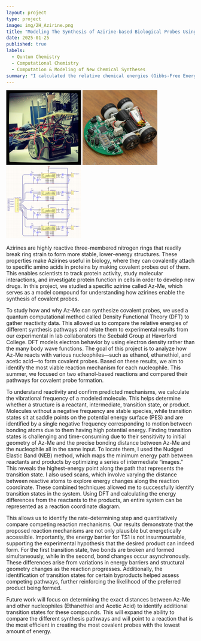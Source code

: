 ```yaml
---
layout: project
type: project
image: img/2H_Azirine.png 
title: "Modeling The Synthesis of Azirine-based Biological Probes Using Density Functional Theory"
date: 2025-01-25
published: true
labels:
  - Quntum Chemistry
  - Computational Chemistry
  - Computation & Modeling of New Chemical Syntheses
summary: "I calculated the relative chemical energies (Gibbs-Free Energy, Enthalpy, Electronic) of multiple new synthetic pathways that create biological probes from 2H-Azirine Reactant to better support experimental resuls obtained by the Seebald Lab."
---
```


<div class="text-center p-4">
  <img width="200px" src="../img/micromouse/micromouse-robot.png" class="img-thumbnail" >
  <img width="200px" src="../img/micromouse/micromouse-robot-2.jpg" class="img-thumbnail" >
  <img width="200px" src="../img/micromouse/micromouse-circuit.png" class="img-thumbnail" >
</div>

Azirines are highly reactive three-membered nitrogen rings that readily break ring strain to form more stable, lower-energy structures. These properties make Azirines useful in biology, where they can covalently attach to specific amino acids in proteins by making covalent probes out of them. This enables scientists to track protein activity, study molecular interactions, and investigate protein function in cells in order to develop new drugs. In this project, we studied a specific azirine called Az-Me, which serves as a model compound for understanding how azirines enable the synthesis of covalent probes.

To study how and why Az-Me can synthesize covalent probes, we used a quantum computational method called Density Functional Theory (DFT) to gather reactivity data. This allowed us to compare the relative energies of different synthesis pathways and relate them to experimental results from our experimental in lab collaborators the Seebald Group at Haverford College. DFT models electron behavior by using  electron density rather than the many body wave functions. The goal of this project is to analyze how Az-Me reacts with various nucleophiles—such as ethanol, ethanethiol, and acetic acid—to form covalent probes. Based on these results, we aim to identify the most viable reaction mechanism for each nucleophile. This summer, we focused on two ethanol-based reactions and compared their pathways for covalent probe formation.

To understand reactivity and confirm predicted mechanisms, we calculate the vibrational frequency of a modeled molecule. This helps determine whether a structure is a reactant, intermediate, transition state, or product. Molecules without a negative frequency are stable species, while transition states sit at saddle points on the potential energy surface (PES) and are identified by a single negative frequency corresponding to motion between bonding atoms due to them having high potential energy. Finding transition states is challenging and time-consuming due to their sensitivity to initial geometry of Az-Me and the precise bonding distance between Az-Me and the nucleophile all in the same input. To locate them, I used the Nudged Elastic Band (NEB) method, which maps the minimum energy path between reactants and products by optimizing a series of intermediate “images.” This reveals the highest-energy point along the path that represents the transition state. I also used scans, which involve varying the distance between reactive atoms to explore energy changes along the reaction coordinate. These combined techniques allowed me to successfully identify transition states in the system.
Using DFT and calculating the energy differences from the reactants to the products, an entire system can be represented as a reaction coordinate diagram. 

This allows us to identify the rate-determining step and quantitatively compare competing reaction mechanisms.
Our results demonstrate that the proposed reaction mechanisms are not only plausible but energetically accessible. Importantly, the energy barrier for TS1 is not insurmountable, supporting the experimental hypothesis that the desired product can indeed form. For the first transition state, two bonds are broken and formed simultaneously, while in the second, bond changes occur asynchronously. These differences arise from variations in energy barriers and structural geometry changes as the reaction progresses. Additionally, the identification of transition states for certain byproducts helped assess competing pathways, further reinforcing the likelihood of the preferred product being formed. 

Future work will focus on determining the exact distances between Az-Me and other nucleophiles (Ethanethiol and Acetic Acid) to identify additional transition states for these compounds. This will expand the ability to compare the different synthesis pathways and will point to a reaction that is the most efficient in creating the most covalent probes with the lowest amount of energy.

